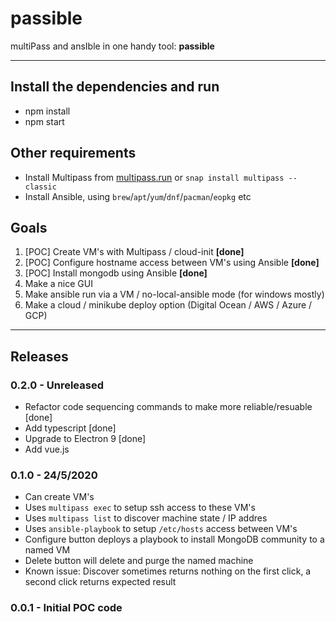 # passible
multiPass and ansIble in one handy tool: **passible**

---

## Install the dependencies and run
- npm install
- npm start

## Other requirements
- Install Multipass from [multipass.run](https://multipass.run) or `snap install multipass --classic`
- Install Ansible, using `brew`/`apt`/`yum`/`dnf`/`pacman`/`eopkg` etc

## Goals
1. [POC] Create VM's with Multipass / cloud-init **[done]**
1. [POC] Configure hostname access between VM's using Ansible **[done]**
1. [POC] Install mongodb using Ansible **[done]**
1. Make a nice GUI
1. Make ansible run via a VM / no-local-ansible mode (for windows mostly)
1. Make a cloud / minikube deploy option (Digital Ocean / AWS / Azure / GCP)

---

## Releases

### 0.2.0 - Unreleased
- Refactor code sequencing commands to make more reliable/resuable [done]
- Add typescript [done]
- Upgrade to Electron 9 [done]
- Add vue.js

### 0.1.0 - 24/5/2020
- Can create VM's
- Uses `multipass exec` to setup ssh access to these VM's
- Uses `multipass list` to discover machine state / IP addres
- Uses `ansible-playbook` to setup `/etc/hosts` access between VM's
- Configure button deploys a playbook to install MongoDB community to a named VM
- Delete button will delete and purge the named machine
- Known issue: Discover sometimes returns nothing on the first click, a second click returns expected result

### 0.0.1 - Initial POC code

